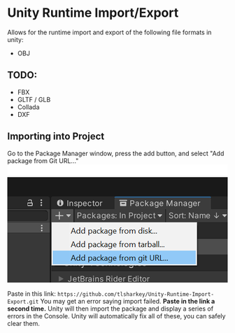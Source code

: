 # Unity Runtime Import/Export
Allows for the runtime import and export of the following file formats in unity:

- OBJ

## TODO:

- FBX
- GLTF / GLB
- Collada
- DXF

## Importing into Project

Go to the Package Manager window, press the add button, and select "Add package from Git URL..."
![image](README.assets/116729324-e3b13a80-a99b-11eb-9009-ade4d52a5aee.png)

Paste in this link: `https://github.com/tlsharkey/Unity-Runtime-Import-Export.git`
You may get an error saying import failed. **Paste in the link a second time.**
Unity will then import the package and display a series of errors in the Console. Unity will automatically fix all of these, you can safely clear them.
